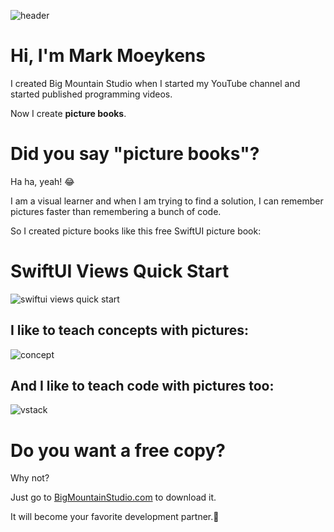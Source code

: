 ![header](https://user-images.githubusercontent.com/24855856/125372489-7842fc00-e340-11eb-9281-37b1a8b7aeaf.png)
# Hi, I'm Mark Moeykens
I created Big Mountain Studio when I started my YouTube channel and started published programming videos.

Now I create **picture books**.

# Did you say "picture books"?
Ha ha, yeah! 😂

I am a visual learner and when I am trying to find a solution, I can remember pictures faster than remembering a bunch of code.

So I created picture books like this free SwiftUI picture book: 
# SwiftUI Views Quick Start
![swiftui views quick start](https://user-images.githubusercontent.com/24855856/125373203-eb00a700-e341-11eb-84b4-af221b359908.png)

## I like to teach concepts with pictures:
![concept](https://user-images.githubusercontent.com/24855856/125373584-a88b9a00-e342-11eb-8913-ab11b0d09986.png)


## And I like to teach code with pictures too:
![vstack](https://user-images.githubusercontent.com/24855856/125373601-b0e3d500-e342-11eb-9431-2482bc865d2e.png)


# Do you want a free copy?
Why not?

Just go to [BigMountainStudio.com](https://www.bigmountainstudio.com/free-swiftui-book) to download it.

It will become your favorite development partner.💚

